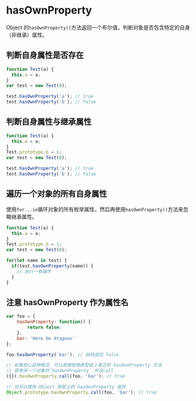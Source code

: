 # hasOwnProperty

Object 的`hasOwnProperty()`方法返回一个布尔值，判断对象是否包含特定的自身（非继承）属性。

## 判断自身属性是否存在

```JavaScript
function Test(a) {
  this.a = a;
}
var test = new Test(0);

test.hasOwnProperty('a'); // true
test.hasOwnProperty('b'); // false
```

## 判断自身属性与继承属性

```JavaScript
function Test(a) {
  this.a = a;
}
Test.prototype.b = 1;
var test = new Test(0);

test.hasOwnProperty('a'); // true
test.hasOwnProperty('b'); // false
```

## 遍历一个对象的所有自身属性

使用`for...in`循环对象的所有枚举属性，然后再使用`hasOwnProperty()`方法来忽略继承属性。

```JavaScript
function Test(a) {
  this.a = a;
}
Test.prototype.b = 1;
var test = new Test(0);

for(let name in test) {
  if(test.hasOwnProperty(name)) {
    // 执行一些操作
  }
}
```

## 注意 hasOwnProperty 作为属性名

```JavaScript
var foo = {
    hasOwnProperty: function() {
        return false;
    },
    bar: 'Here be dragons'
};

foo.hasOwnProperty('bar'); // 始终返回 false

// 如果担心这种情况，可以直接使用原型链上真正的 hasOwnProperty 方法
// 使用另一个对象的`hasOwnProperty` 并且call
({}).hasOwnProperty.call(foo, 'bar'); // true

// 也可以使用 Object 原型上的 hasOwnProperty 属性
Object.prototype.hasOwnProperty.call(foo, 'bar'); // true
```
